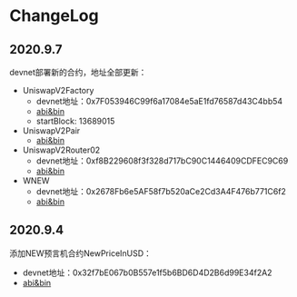 # ChangeLog

## 2020.9.7
devnet部署新的合约，地址全部更新：
- UniswapV2Factory
  - devnet地址：0x7F053946C99f6a17084e5aE1fd76587d43C4bb54
  - [abi&bin](https://gitlab.newtonproject.org/hep/newswap-periphery/-/blob/develop/generate/UniswapV2FactoryABI.json)
  - startBlock: 13689015
- UniswapV2Pair
  - [abi&bin](https://gitlab.newtonproject.org/hep/newswap-periphery/-/blob/develop/generate/UniswapV2PairABI.json)
- UniswapV2Router02
  - devnet地址：0xf8B229608f3f328d717bC90C1446409CDFEC9C69
  - [abi&bin](https://gitlab.newtonproject.org/hep/newswap-periphery/-/blob/develop/generate/UniswapV2Router02ABI.json)
- WNEW
  - devnet地址：0x2678Fb6e5AF58f7b520aCe2Cd3A4F476b771C6f2
  - [abi&bin](https://gitlab.newtonproject.org/hep/newswap-periphery/-/blob/develop/generate/WNewABI.json)


## 2020.9.4
添加NEW预言机合约NewPriceInUSD：
- devnet地址：0x32f7bE067b0B557e1f5b6BD6D4D2B6d99E34f2A2
- [abi&bin](https://gitlab.newtonproject.org/hep/newswap-periphery/-/blob/develop/generate/NewPriceInUSD.json)